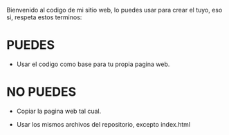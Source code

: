 Bienvenido al codigo de mi sitio web, lo puedes usar para crear el tuyo, eso si, respeta estos terminos:

# PUEDES

- Usar el codigo como base para tu propia pagina web.

# NO PUEDES

- Copiar la pagina web tal cual.

- Usar los mismos archivos del repositorio, excepto index.html
